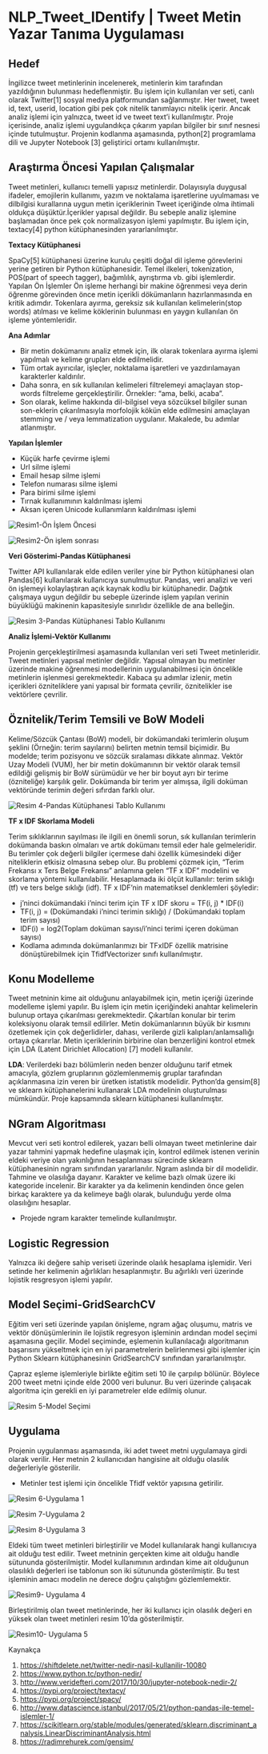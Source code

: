 # NLP_Tweet_IDentify | Tweet Metin Yazar Tanıma Uygulaması

## <b> Hedef </b>
İngilizce tweet metinlerinin incelenerek, metinlerin kim tarafından yazıldığının bulunması hedeflenmiştir. Bu işlem için kullanılan ver seti, canlı olarak Twitter[1] sosyal medya platformundan sağlanmıştır.
Her tweet, tweet id, text, userid, location gibi pek çok nitelik tanımlayıcı nitelik içerir. Ancak analiz işlemi için yalnızca, tweet id ve tweet text’i kullanılmıştır. Proje içerisinde, analiz işlemi uygulandıkça çıkarım yapılan bilgiler bir sınıf nesnesi içinde tutulmuştur.
Projenin kodlanma aşamasında, python[2] programlama dili ve Jupyter Notebook [3] geliştirici ortamı kullanılmıştır.
## <b>Araştırma Öncesi Yapılan Çalışmalar</b>
Tweet metinleri, kullanıcı temelli yapısız metinlerdir. Dolayısıyla duygusal ifadeler, emojilerin kullanımı, yazım ve noktalama işaretlerine uyulmaması ve dilbilgisi kurallarına uygun metin içeriklerinin Tweet içeriğinde olma ihtimali oldukça düşüktür.İçerikler yapısal değildir. Bu sebeple analiz işlemine başlamadan önce pek çok normalizasyon işlemi yapılmıştır. Bu işlem için, textacy[4] python kütüphanesinden yararlanılmıştır.

<b>Textacy Kütüphanesi</b> 

SpaCy[5] kütüphanesi üzerine kurulu çeşitli doğal dil işleme görevlerini yerine getiren bir Python kütüphanesidir. Temel ilkeleri, tokenization, POS(part of speech tagger), bağımlılık, ayrıştırma vb. gibi işlemlerdir.
Yapılan Ön İşlemler
Ön işleme herhangi bir makine öğrenmesi veya derin öğrenme görevinden önce metin içerikli dökümanların hazırlanmasında en kritik adımdır. Tokenlara ayırma, gereksiz sık kullanılan kelimelerin(stop words) atılması ve kelime köklerinin bulunması en yaygın kullanılan ön işleme yöntemleridir.

<b>Ana Adımlar </b>
- Bir metin dokümanını analiz etmek için, ilk olarak tokenlara ayırma işlemi yapılmalı ve kelime grupları elde edilmelidir.
- Tüm ortak ayırıcılar, işleçler, noktalama işaretleri ve yazdırılamayan karakterler kaldırılır.
- Daha sonra, en sık kullanılan kelimeleri filtrelemeyi amaçlayan stop-words filtreleme gerçekleştirilir. Örnekler: “ama, belki, acaba”.
- Son olarak, kelime hakkında dil-bilgisel veya sözcüksel bilgiler sunan son-eklerin çıkarılmasıyla morfolojik kökün elde edilmesini amaçlayan stemming ve / veya lemmatization uygulanır. Makalede, bu adımlar atlanmıştır.

<b>Yapılan İşlemler </b>
- Küçük harfe çevirme işlemi
- Url silme işlemi
- Email hesap silme işlemi
- Telefon numarası silme işlemi
- Para birimi silme işlemi
- Tırnak kullanımının kaldırılması işlemi
- Aksan içeren Unicode kullanımların kaldırılması işlemi

![Resim1-Ön İşlem Öncesi](https://github.com/NisanurBulut/NLP_Tweet_IDentify/blob/master/Photos/Goruntu1.png)

![Resim2-Ön işlem sonrası](https://github.com/NisanurBulut/NLP_Tweet_IDentify/blob/master/Photos/Goruntu2.png)

<b>Veri Gösterimi-Pandas Kütüphanesi</b>

Twitter API kullanılarak elde edilen veriler yine bir Python kütüphanesi olan Pandas[6] kullanılarak kullanıcıya sunulmuştur. Pandas, veri analizi ve veri ön işlemeyi kolaylaştıran açık kaynak kodlu bir kütüphanedir. Dağıtık çalışmaya uygun değildir bu sebeple üzerinde işlem yapılan verinin büyüklüğü makinenin kapasitesiyle sınırlıdır özellikle de ana belleğin.

![Resim 3-Pandas Kütüphanesi Tablo Kullanımı](https://github.com/NisanurBulut/NLP_Tweet_IDentify/blob/master/Photos/Goruntu3.png)


<b> Analiz İşlemi-Vektör Kullanımı</b>

Projenin gerçekleştirilmesi aşamasında kullanılan veri seti Tweet metinleridir. Tweet metinleri yapısal metinler değildir. Yapısal olmayan bu metinler üzerinde makine öğrenmesi modellerinin uygulanabilmesi için öncelikle metinlerin işlenmesi gerekmektedir. Kabaca şu adımlar izlenir, metin içerikleri özniteliklere yani yapısal bir formata çevrilir, öznitelikler ise vektörlere çevrilir.

## <b>Öznitelik/Terim Temsili ve BoW Modeli </b>

Kelime/Sözcük Çantası (BoW) modeli, bir dokümandaki terimlerin oluşum şeklini (Örneğin: terim sayılarını) belirten metnin temsil biçimidir. Bu modelde; terim pozisyonu ve sözcük sıralaması dikkate alınmaz.
Vektör Uzay Modeli (VUM), her bir metin dokümanının bir vektör olarak temsil edildiği gelişmiş bir BoW sürümüdür ve her bir boyut ayrı bir terime (özniteliğe) karşılık gelir. Dokümanda bir terim yer almışsa, ilgili doküman vektöründe terimin değeri sıfırdan farklı olur.

![Resim 4-Pandas Kütüphanesi Tablo Kullanımı](https://github.com/NisanurBulut/NLP_Tweet_IDentify/blob/master/Photos/Goruntu4.png)

<b>TF x IDF Skorlama Modeli</b>

Terim sıklıklarının sayılması ile ilgili en önemli sorun, sık kullanılan terimlerin dokümanda baskın olmaları ve artık dokümanı temsil eder hale gelmeleridir. Bu terimler çok değerli bilgiler içermese dahi özellik kümesindeki diğer niteliklerin etkisiz olmasına sebep olur.
Bu problemi çözmek için, “Terim Frekansı x Ters Belge Frekansı” anlamına gelen “TF x IDF” modelini ve skorlama yöntemi kullanılabilir. Hesaplamada iki ölçüt kullanılır: terim sıklığı (tf) ve ters belge sıklığı (idf). TF x IDF’nin matematiksel denklemleri şöyledir:

- j’ninci dokümandaki i’ninci terim için TF x IDF skoru = TF(i, j) * IDF(i)
- TF(i, j) = (Dokümandaki i’ninci terimin sıklığı) / (Dokümandaki toplam terim sayısı)
- IDF(i) = log2(Toplam doküman sayısı/i’ninci terimi içeren doküman sayısı)
- Kodlama adımında dokümanlarımızı bir TFxIDF özellik matrisine dönüştürebilmek için TfidfVectorizer sınıfı kullanılmıştır.

## <b>Konu Modelleme</b>

Tweet metninin kime ait olduğunu anlayabilmek için, metin içeriği üzerinde modelleme işlemi yapılır. Bu işlem için metin içeriğindeki anahtar kelimelerin bulunup ortaya çıkarılması gerekmektedir. Çıkartılan konular bir terim koleksiyonu olarak temsil edilirler. Metin dokümanlarının büyük bir kısmını özetlemek için çok değerlidirler, dahası, verilerde gizli kalıpları/anlamsallığı ortaya çıkarırlar.
Metin içeriklerinin birbirine olan benzerliğini kontrol etmek için LDA (Latent Dirichlet Allocation) [7] modeli kullanılır.

<b>LDA</b>: Verilerdeki bazı bölümlerin neden benzer olduğunu tarif etmek amacıyla, gözlem gruplarının gözlemlenmemiş gruplar tarafından açıklanmasına izin veren bir üretken istatistik modelidir. Python’da gensim[8] ve sklearn kütüphanelerini kullanarak LDA modelinin oluşturulması mümkündür. Proje kapsamında sklearn kütüphanesi kullanılmıştır.

## <b>NGram Algoritması</b>

Mevcut veri seti kontrol edilerek,  yazarı belli olmayan tweet metinlerine dair yazar tahmini yapmak hedefine ulaşmak için, kontrol edilmek istenen verinin eldeki veriye olan yakınlığının hesaplanması sürecinde sklearn kütüphanesinin ngram sınıfından yararlanılır.
Ngram aslında bir dil modelidir. Tahmine ve olasılığa dayanır. Karakter ve kelime bazlı olmak üzere iki kategoride incelenir. Bir karakter ya da kelimenin kendinden önce gelen birkaç karaktere ya da kelimeye bağlı olarak, bulunduğu yerde olma olasılığını hesaplar.
- Projede ngram karakter temelinde kullanılmıştır.

## <b>Logistic Regression </b>

Yalnızca iki değere sahip veriseti üzerinde olaılık hesaplama işlemidir. Veri setinde her kelimenin ağırlıkları hesaplanmıştır. Bu ağırlıklı veri üzerinde lojistik resgresyon işlemi yapılır.

## <b>Model Seçimi-GridSearchCV </b>

Eğitim veri seti üzerinde yapılan önişleme, ngram ağaç oluşumu, matris ve vektör dönüşümlerinin ile lojistik regresyon işleminin ardından model seçimi aşamasına geçilir. Model seçiminde, eşlemenin 
kullanılacağı algoritmanın başarısını yükseltmek için en iyi parametrelerin belirlenmesi gibi işlemler 
için Python Sklearn kütüphanesinin GridSearchCV sınıfından yararlanılmıştır.

Çapraz eşleme işlemleriyle birlikte eğitim seti 10 ile çarpılıp bölünür. Böylece 200 tweet metni içinde elde 2000 veri bulunur. Bu veri üzerinde çalışacak algoritma için gerekli en iyi parametreler elde edilmiş olunur.

![Resim 5-Model Seçimi](https://github.com/NisanurBulut/NLP_Tweet_IDentify/blob/master/Photos/Goruntu5.png)

## <b> Uygulama </b>

Projenin uygulanması aşamasında, iki adet tweet metni  uygulamaya girdi olarak verilir. Her metnin 2 kullanıcıdan hangisine ait olduğu olasılık değerleriyle gösterilir. 

- 	Metinler test işlemi için öncelikle Tfidf vektör yapısına getirilir.

![Resim 6-Uygulama 1](https://github.com/NisanurBulut/NLP_Tweet_IDentify/blob/master/Photos/Goruntu6.png)

![Resim 7-Uygulama 2](https://github.com/NisanurBulut/NLP_Tweet_IDentify/blob/master/Photos/Goruntu7.png)

![Resim 8-Uygulama 3](https://github.com/NisanurBulut/NLP_Tweet_IDentify/blob/master/Photos/Goruntu8.png)

Eldeki tüm tweet metinleri birleştirilir ve Model kullanılarak hangi kullanıcıya ait olduğu test edilir. Tweet metninin gerçekten kime ait olduğu handle sütununda gösterilmiştir. Model kullanımının ardından kime ait olduğunun olasılıklı değerleri ise tablonun son iki sütununda gösterilmiştir. Bu test işleminin amacı modelin ne derece doğru çalıştığını gözlemlemektir.

![Resim9- Uygulama 4](https://github.com/NisanurBulut/NLP_Tweet_IDentify/blob/master/Photos/Goruntu9.png)

Birleştirilmiş olan tweet metinlerinde, her iki kullanıcı için olasılık değeri en yüksek olan tweet metinleri resim 10’da gösterilmiştir.


![Resim10- Uygulama 5](https://github.com/NisanurBulut/NLP_Tweet_IDentify/blob/master/Photos/Goruntu10.png)


Kaynakça
1.	https://shiftdelete.net/twitter-nedir-nasil-kullanilir-10080
2.	https://www.python.tc/python-nedir/
3.	http://www.veridefteri.com/2017/10/30/jupyter-notebook-nedir-2/
4.	https://pypi.org/project/textacy/
5.	https://pypi.org/project/spacy/
6.	http://www.datascience.istanbul/2017/05/21/python-pandas-ile-temel-islemler-1/
7.	https://scikitlearn.org/stable/modules/generated/sklearn.discriminant_analysis.LinearDiscriminantAnalysis.html
8.	https://radimrehurek.com/gensim/

